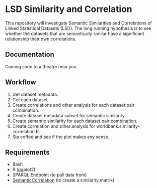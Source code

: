 # LSD Similarity and Correlation

This repository will investigate Semantic Similarities and Correlations of Linked Statistical Datasets (LSD). The long running hypothesis is to see whether the datasets that are semantically similar have a significant relationship their own correlations.


## Documentation
Coming soon to a theatre near you.


## Workflow

1. Get dataset metadata.
2. Get each dataset.
3. Create correlations and other analysis for each dataset pair combination.
4. Create dataset metadata subset for semantic similarity.
5. Create semantic similarity for each dataset pair combination.
6. Create correlation and other analysis for worldbank.similarity-correlation.R.
7. Sip coffee and see if the plot makes any sense.


## Requirements

* Bash
* R (ggplot2)
* SPARQL Endpoint (to pull data from)
* [SemanticCorrelation](https://github.com/albertmeronyo/SemanticCorrelation) (to create a similarity matrix)

